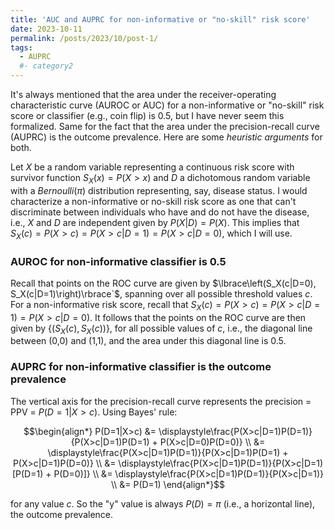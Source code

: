 ```yaml
---
title: 'AUC and AUPRC for non-informative or "no-skill" risk score'
date: 2023-10-11
permalink: /posts/2023/10/post-1/
tags:
  - AUPRC
  #- category2
---
```


It's always mentioned that the area under the receiver-operating characteristic curve (AUROC or AUC) for a non-informative or "no-skill" risk score or classifier (e.g., coin flip) is 0.5, but I have never seem this formalized. Same for the fact that the area under the precision-recall curve (AUPRC) is the outcome prevalence. Here are some *heuristic arguments* for both.

Let $X$ be a random variable representing a continuous risk score with survivor function $S_X(x) = P(X > x)$ and $D$ a dichotomous random variable with a $Bernoulli(\pi)$ distribution representing, say, disease status. I would characterize a non-informative or no-skill risk score as one that can't discriminate between individuals who have and do not have the disease, i.e., $X$ and $D$ are independent given by $P(X\vert D) = P(X)$. This implies that $S_X(c) = P(X > c) = P(X > c\vert D = 1) = P(X > c|D=0)$, which I will use.

### AUROC for non-informative classifier is 0.5
Recall that points on the ROC curve are given by $\lbrace\left(S_X(c|D=0), S_X(c|D=1)\right)\rbrace`$, spanning over all possible threshold values $c$. For a non-informative risk score, recall that $S_X(c) = P(X > c) = P(X > c|D = 1) = P(X > c|D=0)$. It follows that the points on the ROC curve are then given by $\lbrace\left(S_X(c), S_X(c)\right)\rbrace,$ for all possible values of $c$, i.e., the diagonal line between (0,0) and (1,1), and the area under this diagonal line is 0.5. 

### AUPRC for non-informative classifier is the outcome prevalence
The vertical axis for the precision-recall curve represents the precision = PPV = $P(D=1|X>c)$. Using Bayes' rule:

$$\begin{align*}
P(D=1|X>c) &= \displaystyle\frac{P(X>c|D=1)P(D=1)}{P(X>c|D=1)P(D=1) + P(X>c|D=0)P(D=0)} \\
&= \displaystyle\frac{P(X>c|D=1)P(D=1)}{P(X>c|D=1)P(D=1) + P(X>c|D=1)P(D=0)} \\
&= \displaystyle\frac{P(X>c|D=1)P(D=1)}{P(X>c|D=1)[P(D=1) + P(D=0)]} \\
&= \displaystyle\frac{P(X>c|D=1)P(D=1)}{P(X>c|D=1)} \\
&= P(D=1) 
\end{align*}$$

for any value $c$. So the "y" value is always $P(D)=\pi$ (i.e., a horizontal line), the outcome prevalence. 
